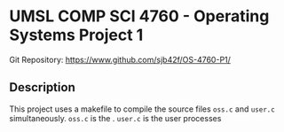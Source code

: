 # UMSL COMP SCI 4760 - Operating Systems Project 1

Git Repository: https://www.github.com/sjb42f/OS-4760-P1/

## Description
This project uses a makefile to compile the source files `oss.c` and `user.c` simultaneously. `oss.c` is the . `user.c` is the user processes
